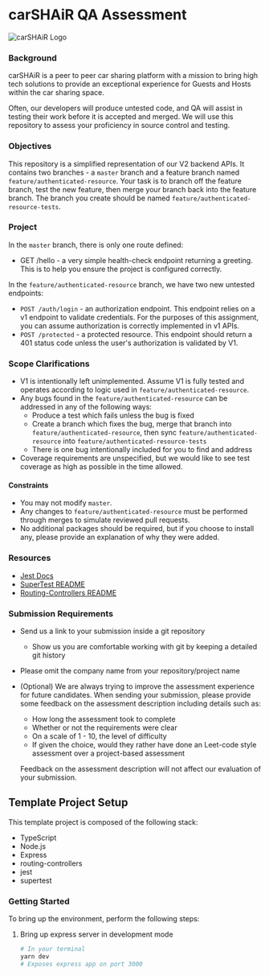 # carSHAiR QA Assessment

![carSHAiR Logo](https://www.carshair.com/_next/image?url=%2F_next%2Fstatic%2Fmedia%2FCarSHAiR-Logo.bfa0a90d.png&w=3840&q=75)
### Background

carSHAiR is a peer to peer car sharing platform with a mission to bring high tech solutions to provide an exceptional experience for Guests and Hosts within the car sharing space.

Often, our developers will produce untested code, and QA will assist in testing their work before it is accepted and merged. We will use this repository to assess your proficiency in source control and testing.

### Objectives

This repository is a simplified representation of our V2 backend APIs. It contains two branches - a `master` branch and a feature branch named `feature/authenticated-resource`. Your task is to branch off the feature branch, test the new feature, then merge your branch back into the feature branch. The branch you create should be named `feature/authenticated-resource-tests`.

### Project

In the `master` branch, there is only one route defined:

- GET /hello - a very simple health-check endpoint returning a greeting. This is to help you ensure the project is configured correctly.

In the `feature/authenticated-resource` branch, we have two new untested endpoints:

- `POST /auth/login` - an authorization endpoint. This endpoint relies on a v1 endpoint to validate credentials. For the purposes of this assignment, you can assume authorization is correctly implemented in v1 APIs.
- `POST /protected` - a protected resource. This endpoint should return a 401 status code unless the user's authorization is validated by V1.

### Scope Clarifications

- V1 is intentionally left unimplemented. Assume V1 is fully tested and operates according to logic used in `feature/authenticated-resource`.
- Any bugs found in the `feature/authenticated-resource` can be addressed in any of the following ways:
  - Produce a test which fails unless the bug is fixed
  - Create a branch which fixes the bug, merge that branch into `feature/authenticated-resource`, then sync `feature/authenticated-resource` into `feature/authenticated-resource-tests`
  - There is one bug intentionally included for you to find and address
- Coverage requirements are unspecified, but we would like to see test coverage as high as possible in the time allowed.

#### Constraints

- You may not modify `master`.
- Any changes to `feature/authenticated-resource` must be performed through merges to simulate reviewed pull requests.
- No additional packages should be required, but if you choose to install any, please provide an explanation of why they were added.

### Resources

- [Jest Docs](https://jestjs.io/docs/getting-started)
- [SuperTest README](https://github.com/visionmedia/supertest#supertest)
- [Routing-Controllers README](https://github.com/typestack/routing-controllers#routing-controllers)

### Submission Requirements

- Send us a link to your submission inside a git repository
  - Show us you are comfortable working with git by keeping a detailed git history
- Please omit the company name from your repository/project name
- (Optional) We are always trying to improve the assessment experience for future candidates. When sending your submission, please provide some feedback on the assessment description including details such as:
  - How long the assessment took to complete
  - Whether or not the requirements were clear
  - On a scale of 1 - 10, the level of difficulty
  - If given the choice, would they rather have done an Leet-code style assessment over a project-based assessment

  Feedback on the assessment description will not affect our evaluation of your submission.

## Template Project Setup

This template project is composed of the following stack:

- TypeScript
- Node.js
- Express
- routing-controllers
- jest
- supertest

### Getting Started

To bring up the environment, perform the following steps:

1. Bring up express server in development mode

   ```bash
   # In your terminal
   yarn dev
   # Exposes express app on port 3000
   ```
